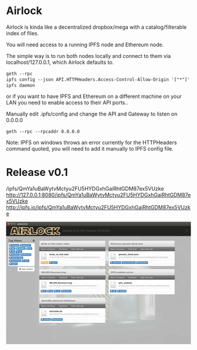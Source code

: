 Airlock
=======

Airlock is kinda like a decentralized dropbox/mega with a catalog/filterable index of files.

You will need access to a running IPFS node and Ethereum node.

The simple way is to run both nodes locally and connect to them via localhost/127.0.0.1, which Airlock defaults to.

```
geth --rpc
ipfs config --json API.HTTPHeaders.Access-Control-Allow-Origin '["*"]'
ipfs daemon
```

or if you want to have IPFS and Ethereum on a different machine on your LAN you need to enable access to their API ports..

Manually edit .ipfs/config and change the API and Gateway to listen on 0.0.0.0

```
geth --rpc --rpcaddr 0.0.0.0
```

Note:
IPFS on windows throws an error currently for the HTTPHeaders command quoted, you will need to add it manually to IPFS config file.

Release v0.1
============
/ipfs/QmYa1uBaWytvMctyu2FU5HYDGxhGaiRhtGDM87ex5VUzke
http://127.0.0.1:8080/ipfs/QmYa1uBaWytvMctyu2FU5HYDGxhGaiRhtGDM87ex5VUzke
http://ipfs.io/ipfs/QmYa1uBaWytvMctyu2FU5HYDGxhGaiRhtGDM87ex5VUzke

![UI](/screenshots/ui.png?raw=true)
